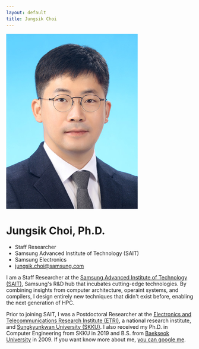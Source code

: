 ```yaml
---
layout: default
title: Jungsik Choi
---
```


![Profile](./assets/images/profile.jpg)


# Jungsik Choi, Ph.D.
* Staff Researcher
* Samsung Advanced Institute of Technology (SAIT)
* Samsung Electronics
* jungsik.choi@samsung.com

I am a Staff Researcher at the [Samsung Advanced Institute of Technology (SAIT)](https://www.sait.samsung.co.kr/),
Samsung's R&D hub that incubates cutting-edge technologies.
By combining insights from computer architecture, operaint systems, and compilers,
I design entirely new techniques that didn't exist before, enabling the next generation of HPC.

Prior to joining SAIT,
I was a Postdoctoral Researcher at the [Electronics and Telecommunications Research Institute (ETRI)](https://www.etri.re.kr/eng/main/main.etri),
a national research institute,
and [Sungkyunkwan University (SKKU)](https://www.skku.edu).
I also received my Ph.D. in Computer Engineering from SKKU in 2019
and B.S. from [Baekseok University](https://www.bu.ac.kr) in 2009.
If you want know more about me, [you can google me](https://g.co/kgs/EHZ8Rq).
<!--As a member of the Green Supercomputer Project (GSP) & System Semicondoctor T/F at SAIT,
I focus on developing system software and architectural features
for the upcoming high performance computing environment.-->
<!--Currently, I am designing and implementing runtime and operating systems
to efficiently manage large amounts of data on emerging devices
such as CXL memory, PIMs, NPUs, and GPUs.-->
